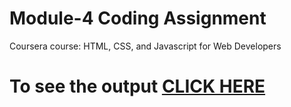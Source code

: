 

# Module-4 Coding Assignment

Coursera course: HTML, CSS, and Javascript for Web Developers

# To see the output [CLICK HERE](https://cvoluj.github.io/coursera-html-css-js-course.io/module-3/index.html)

